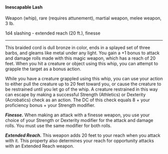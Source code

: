 #### Inescapable Lash

Weapon (whip), rare (requires attunement), martial weapon, melee weapon, 3 lb.

1d4 slashing  - extended reach (20 ft.), finesse

---

This braided cord is dull bronze in color, ends in a splayed set of three barbs, and gleams like metal under any light. You gain a +1 bonus to attack and damage rolls made with this magic weapon, which has a reach of 20 feet. When you hit a creature or object using this whip, you can attempt to grapple the target as a bonus action.

While you have a creature grappled using this whip, you can use your action to either pull the creature up to 20 feet toward you, or cause the creature to be restrained until you let go of the whip. A creature restrained in this way can escape by making a successful Strength (Athletics) or Dexterity (Acrobatics) check as an action. The DC of this check equals 8 + your proficiency bonus + your Strength modifier.

***Finesse.*** When making an attack with a finesse weapon, you use your choice of your Strength or Dexterity modifier for the attack and damage rolls. You must use the same modifier for both rolls.

***Extended Reach.*** This weapon adds 20 feet to your reach when you attack with it. This property also determines your reach for opportunity attacks with an Extended Reach weapon.